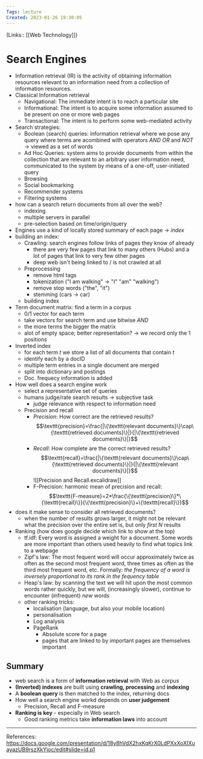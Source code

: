 ```yaml
---
Tags: lecture
Created: 2023-01-26 19:30:05
---
```

(Links:: [[Web Technology]])
# Search Engines
- Information retrieval (IR) is the activity of obtaining  information resources relevant to an information need from a collection of information resources.
- Classical Information retrieval
	- Navigational: The immediate intent is to reach a particular site
	- Informational: The intent is to acquire some information assumed to be present on one or more web pages
	- Transactional: The intent is to perform some web-mediated activity
- Search strategies:
	- Boolean (search) queries: information retrieval where we pose any query where terms are acombined with operators $AND$ $OR$ and $NOT$ -> viewed as a set of words
	- Ad Hoc Queries: system aims to provide documents from within the collection that are relevant to an arbitrary user information need, communicated to the system by means of a one-off, user-initiated query
	- Browsing
	- Social bookmarking
	- Recommender systems
	- Filtering systems
- how can a search return documents from all over the web?
	- indexing
	- multiple servers in parallel
	- pre-selection based on time/origin/query
- Engines use a kind of locally stored summary of each page -> *index*
- building an index:
	- Crawling: search engines follow links of pages they know of already
		- there are very few pages that link to many others (Hubs) and a lot of pages that link to very few other pages
		- deep web isn't being linked to / is not crawled at all
	- Preprocessing
		- remove html tags
		- tokenization ("I am walking" -> "I" "am" "walking")
		- remove stop words ("the", "it")
		- stemming (cars -> car)
	- building index
- Term document matrix: find a term in a corpus
	- 0/1 vector for each term
	- take vectors for search term and use bitwise $AND$
	- the more terms the bigger the matrix
	- alot of empty space; better representation?
	  -> we record only the 1 positions
- Inverted index
	- for each term *t* we store a list of all documents that contain *t*
	- identify each by a docID
	- multiple term entries in a single document are merged
	- split into dictionary and postings
	- Doc. frequecy information is added
- How well does a search engine work
	- select a representative set of queries
	- humans judge/rate search results -> subjective task
		- judge relevance with respect to information need
	- Precision and recall
		- *Precision*: How correct are the retrieved results? 
		  $$\texttt{precision}=\frac{|\{\texttt{relevant documents}\}\cap\{\texttt{retrieved documents}\}|}{|\{\texttt{retrieved documents}\}|}$$
		- *Recall*: How complete are the correct retrieved results?
		  $$\texttt{recall}=\frac{|\{\texttt{relevant documents}\}\cap\{\texttt{retrieved documents}\}|}{|\{\texttt{relevant documents}\}|}$$
		  ![[Precision and Recall.excalidraw]]
		- F-Precision: harmonic mean of precision and recall:
		  $$\texttt{F-measure}=2*\frac{\{\texttt{precision}\}*\{\texttt{recall}\}}{\{\texttt{precision}\}+\{\texttt{recall}\}}$$
- does it make sense to consider all retrieved documents?
	- when the number of results grows larger, it might not be relevant what the precision over the entire set is, but only *first N* results
- Ranking (how does google decide which link to show at the top)
	- tf.idf: Every word is assigned a weight for a document. Some words are more important than others
	  used heavily to find what topics link to a webpage
	- Zipf's law: The most fequent word will occur approximately twice as often as the second most frequent word, three times as often as the third most frequent word, etc.
	  Formally: *the frequency of a word is inversely proportional to its rank in the fequency table*
	- Heap's law: by scanning the text we will hit upon the *most* common words rather quickly, but we will, (increasingly slower), continue to encounter (infrequent) *new* words
	- other ranking tricks:
		- localisation (language, but also your mobile location)
		- personalisation
		- Log analysis
		- PageRank
			- Absolute score for a page
			- pages that are linked to by important pages are themselves important
## Summary
- web search is a form of **information retrieval** with Web as corpus
- **(Inverted) indexes** are built using **crawling, processing** and **indexing**
- A **boolean query** is then matched to the index, returning docs
- How well a search engine workd depends on **user judgement**
	- Precision, Recall and F-measure
- **Ranking is key** - especially in Web search
	- Good ranking metrics take **information laws** into account

---
References: https://docs.google.com/presentation/d/18y8hVdX2hxKqKrX0LdPXxXoXIXuayazUB9rszXkYjoc/edit#slide=id.p1